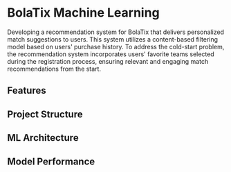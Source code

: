 # BolaTix Machine Learning
Developing a recommendation system for BolaTix that delivers personalized match suggestions to users. This system utilizes a content-based filtering model based on users' purchase history. To address the cold-start problem, the recommendation system incorporates users' favorite teams selected during the registration process, ensuring relevant and engaging match recommendations from the start.

## Features

## Project Structure

## ML Architecture

## Model Performance

